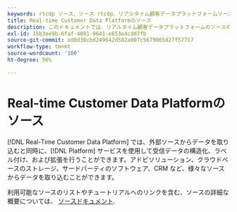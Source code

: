 ```yaml
---
keywords: rtcdp ソース、ソース rtcdp、リアルタイム顧客データプラットフォームソース
title: Real-time Customer Data Platformのソース
description: このドキュメントでは、リアルタイム顧客データプラットフォームのソースの概要を説明します。
exl-id: 15b3ee9b-6faf-4091-9641-e653e4cdd7fb
source-git-commit: ad0d38cbd249642d582a807c5679065827f57717
workflow-type: tm+mt
source-wordcount: '100'
ht-degree: 56%

---
```


# Real-time Customer Data Platformのソース

[!DNL Real-Time Customer Data Platform] では、外部ソースからデータを取り込むと同時に、[!DNL Platform] サービスを使用して受信データの構造化、ラベル付け、および拡張を行うことができます。アドビソリューション、クラウドベースのストレージ、サードパーティのソフトウェア、CRM など、様々なソースからデータを取り込むことができます。

利用可能なソースのリストやチュートリアルへのリンクを含む、ソースの詳細な概要については、 [ソースドキュメント](../../sources/home.md).
